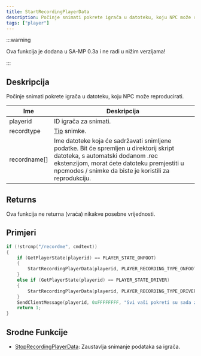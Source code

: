 ```yaml
---
title: StartRecordingPlayerData
description: Počinje snimati pokrete igrača u datoteku, koju NPC može reproducirati.
tags: ["player"]
---
```


:::warning

Ova funkcija je dodana u SA-MP 0.3a i ne radi u nižim verzijama!

:::

## Deskripcija

Počinje snimati pokrete igrača u datoteku, koju NPC može reproducirati.

| Ime          | Deskripcija                                                                                                                                                                                                                         |
| ------------ | ----------------------------------------------------------------------------------------------------------------------------------------------------------------------------------------------------------------------------------- |
| playerid     | ID igrača za snimati.                                                                                                                                                                                                               |
| recordtype   | [Tip](../resources/recordtypes) snimke.                                                                                                                                                                                             |
| recordname[] | Ime datoteke koja će sadržavati snimljene podatke. Bit će spremljen u direktorij skript datoteka, s automatski dodanom .rec ekstenzijom, morat ćete datoteku premjestiti u npcmodes / snimke da biste je koristili za reprodukciju. |

## Returns

Ova funkcija ne returna (vraća) nikakve posebne vrijednosti.

## Primjeri

```c
if (!strcmp("/recordme", cmdtext))
{
    if (GetPlayerState(playerid) == PLAYER_STATE_ONFOOT)
    {
        StartRecordingPlayerData(playerid, PLAYER_RECORDING_TYPE_ONFOOT, "MyFile");
    }
    else if (GetPlayerState(playerid) == PLAYER_STATE_DRIVER)
    {
        StartRecordingPlayerData(playerid, PLAYER_RECORDING_TYPE_DRIVER, "MyFile");
    }
    SendClientMessage(playerid, 0xFFFFFFFF, "Svi vaši pokreti su sada zabilježeni!");
    return 1;
}
```

## Srodne Funkcije

- [StopRecordingPlayerData](StopRecordingPlayerData): Zaustavlja snimanje podataka sa igrača.
